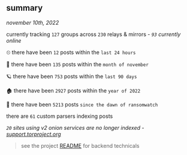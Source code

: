 
## summary
_november 10th, 2022_

currently tracking `127` groups across `230` relays & mirrors - _`93` currently online_

⏲ there have been `12` posts within the `last 24 hours`

🦈 there have been `135` posts within the `month of november`

🪐 there have been `753` posts within the `last 90 days`

🏚 there have been `2927` posts within the `year of 2022`

🦕 there have been `5213` posts `since the dawn of ransomwatch`

there are `61` custom parsers indexing posts

_`20` sites using v2 onion services are no longer indexed - [support.torproject.org](https://support.torproject.org/onionservices/v2-deprecation/)_

> see the project [README](https://github.com/joshhighet/ransomwatch#ransomwatch--) for backend technicals
